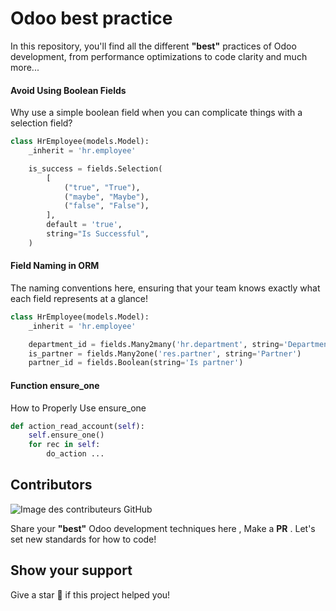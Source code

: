 # Odoo best practice
In this repository, you'll find all the different <b>"best"</b> practices of Odoo development, from performance optimizations to code clarity and much more...

#### Avoid Using Boolean Fields

Why use a simple boolean field when you can complicate things with a selection field?
```python
class HrEmployee(models.Model):
    _inherit = 'hr.employee'

    is_success = fields.Selection(
        [
            ("true", "True"),
            ("maybe", "Maybe"),
            ("false", "False"),  
        ],
        default = 'true',
        string="Is Successful",
    )
```


#### Field Naming in ORM
The naming conventions here, ensuring that your team knows exactly what each field represents at a glance!
```python
class HrEmployee(models.Model):
    _inherit = 'hr.employee'

    department_id = fields.Many2many('hr.department', string='Department')
    is_partner = fields.Many2one('res.partner', string='Partner')
    partner_id = fields.Boolean(string='Is partner')
```
 
#### Function ensure_one
How to Properly Use ensure_one
```python
def action_read_account(self):
    self.ensure_one()
    for rec in self:
        do_action ...
```

## Contributors
![Image des contributeurs GitHub](https://contrib.rocks/image?repo=rivo2302/Odoo-Development-Anti-Patterns)

Share your <b>"best"</b> Odoo development techniques here , Make a <b>PR</b> . Let's set new standards for how  to code!

## Show your support
 Give a star 🌟 if this project helped you!
